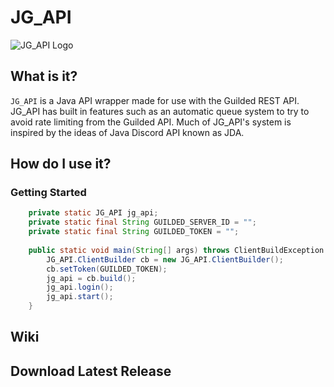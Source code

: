 # JG_API
![JG_API Logo](https://i.gyazo.com/f77f4caa9bafc050e41e4b3c4248987f.png)
## What is it?
`JG_API` is a Java API wrapper made for use with the Guilded REST API. JG_API has built in features such as an automatic queue system to try to avoid rate limiting from the Guilded API. Much of JG_API's system is inspired by the ideas of Java Discord API known as JDA.
## How do I use it?
### Getting Started
```java
    private static JG_API jg_api;
    private static final String GUILDED_SERVER_ID = "";
    private static final String GUILDED_TOKEN = "";
    
    public static void main(String[] args) throws ClientBuildException {
        JG_API.ClientBuilder cb = new JG_API.ClientBuilder();
        cb.setToken(GUILDED_TOKEN);
        jg_api = cb.build();
        jg_api.login();
        jg_api.start();
    }
```
## Wiki

## Download Latest Release
